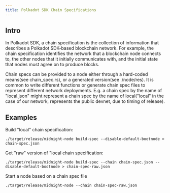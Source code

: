 ```yaml
---
title: Polkadot SDK Chain Specifications
---
```


## Intro
In Polkadot SDK, a chain specification is the collection of information that describes a Polkadot SDK-based blockchain network. For example, the chain specification identifies the network that a blockchain node connects to, the other nodes that it initially communicates with, and the initial state that nodes must agree on to produce blocks.

Chain specs can be provided to a node either through a hard-coded means(see chain_spec.rs), or a generated version(see ./node/res). It is common to write different functions or generate chain spec files to represent different network deployments. E.g. a chain spec by the name of "local.json" might represent a chain spec by the name of local("local" in the case of our network, represents the public devnet, due to timing of release).

## Examples
Build "local" chain specification:
```shell
./target/release/midnight-node build-spec --disable-default-bootnode > chain-spec.json
```

Get "raw" version of "local chain specification:
```shell
./target/release/midnight-node build-spec --chain chain-spec.json --disable-default-bootnode > chain-spec-raw.json
```

Start a node based on a chain spec file
```shell
./target/release/midnight-node --chain chain-spec-raw.json
```
